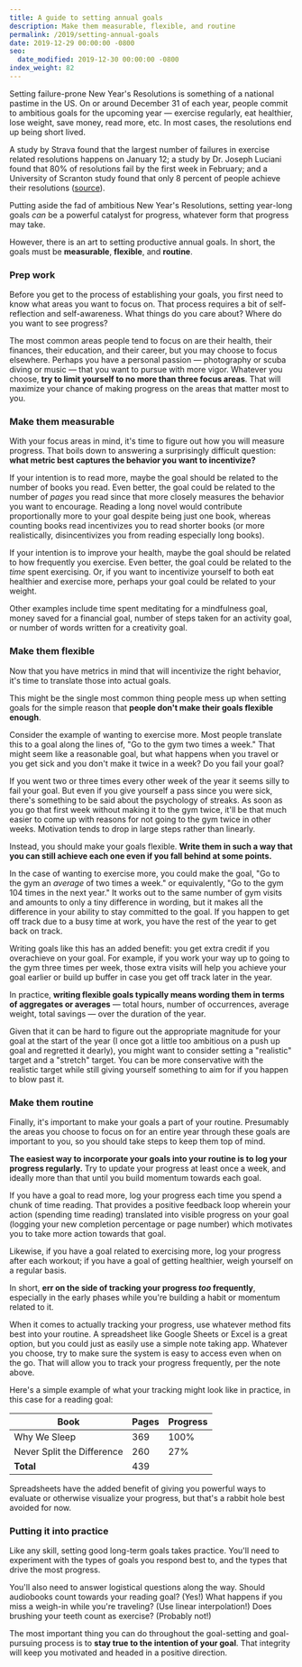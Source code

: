 ```yaml
---
title: A guide to setting annual goals
description: Make them measurable, flexible, and routine
permalink: /2019/setting-annual-goals
date: 2019-12-29 00:00:00 -0800
seo:
  date_modified: 2019-12-30 00:00:00 -0800
index_weight: 82
---
```


Setting failure-prone New Year's Resolutions is something of a national pastime in the US. On or around December 31 of each year, people commit to ambitious goals for the upcoming year — exercise regularly, eat healthier, lose weight, save money, read more, etc. In most cases, the resolutions end up being short lived.

A study by Strava found that the largest number of failures in exercise related resolutions happens on January 12; a study by Dr. Joseph Luciani found that 80% of resolutions fail by the first week in February; and a University of Scranton study found that only 8 percent of people achieve their resolutions ([source](https://nypost.com/2018/12/21/new-years-resolutions-last-exactly-this-long/)).

Putting aside the fad of ambitious New Year's Resolutions, setting year-long goals _can_ be a powerful catalyst for progress, whatever form that progress may take.

However, there is an art to setting productive annual goals. In short, the goals must be **measurable**, **flexible**, and **routine**.

### Prep work

Before you get to the process of establishing your goals, you first need to know what areas you want to focus on. That process requires a bit of self-reflection and self-awareness. What things do you care about? Where do you want to see progress?

The most common areas people tend to focus on are their health, their finances, their education, and their career, but you may choose to focus elsewhere. Perhaps you have a personal passion — photography or scuba diving or music — that you want to pursue with more vigor. Whatever you choose, **try to limit yourself to no more than three focus areas**. That will maximize your chance of making progress on the areas that matter most to you.

### Make them measurable

With your focus areas in mind, it's time to figure out how you will measure progress. That boils down to answering a surprisingly difficult question: **what metric best captures the behavior you want to incentivize?**

If your intention is to read more, maybe the goal should be related to the number of books you read. Even better, the goal could be related to the number of _pages_ you read since that more closely measures the behavior you want to encourage. Reading a long novel would contribute proportionally more to your goal despite being just one book, whereas counting books read incentivizes you to read shorter books (or more realistically, disincentivizes you from reading especially long books).

If your intention is to improve your health, maybe the goal should be related to how frequently you exercise. Even better, the goal could be related to the _time_ spent exercising. Or, if you want to incentivize yourself to both eat healthier and exercise more, perhaps your goal could be related to your weight.

Other examples include time spent meditating for a mindfulness goal, money saved for a financial goal, number of steps taken for an activity goal, or number of words written for a creativity goal.

### Make them flexible

Now that you have metrics in mind that will incentivize the right behavior, it's time to translate those into actual goals.

This might be the single most common thing people mess up when setting goals for the simple reason that **people don't make their goals flexible enough**.

Consider the example of wanting to exercise more. Most people translate this to a goal along the lines of, "Go to the gym two times a week." That might seem like a reasonable goal, but what happens when you travel or you get sick and you don't make it twice in a week? Do you fail your goal?

If you went two or three times every other week of the year it seems silly to fail your goal. But even if you give yourself a pass since you were sick, there's something to be said about the psychology of streaks. As soon as you go that first week without making it to the gym twice, it'll be that much easier to come up with reasons for not going to the gym twice in other weeks. Motivation tends to drop in large steps rather than linearly.

Instead, you should make your goals flexible. **Write them in such a way that you can still achieve each one even if you fall behind at some points.**

In the case of wanting to exercise more, you could make the goal, "Go to the gym an *average* of two times a week." or equivalently, "Go to the gym 104 times in the next year." It works out to the same number of gym visits and amounts to only a tiny difference in wording, but it makes all the difference in your ability to stay committed to the goal. If you happen to get off track due to a busy time at work, you have the rest of the year to get back on track.

Writing goals like this has an added benefit: you get extra credit if you overachieve on your goal. For example, if you work your way up to going to the gym three times per week, those extra visits will help you achieve your goal earlier or build up buffer in case you get off track later in the year.

In practice, **writing flexible goals typically means wording them in terms of aggregates or averages** — total hours, number of occurrences, average weight, total savings — over the duration of the year.

Given that it can be hard to figure out the appropriate magnitude for your goal at the start of the year (I once got a little too ambitious on a push up goal and regretted it dearly), you might want to consider setting a "realistic" target and a "stretch" target. You can be more conservative with the realistic target while still giving yourself something to aim for if you happen to blow past it.

### Make them routine

Finally, it's important to make your goals a part of your routine. Presumably the areas you choose to focus on for an entire year through these goals are important to you, so you should take steps to keep them top of mind.

**The easiest way to incorporate your goals into your routine is to log your progress regularly.** Try to update your progress at least once a week, and ideally more than that until you build momentum towards each goal.

If you have a goal to read more, log your progress each time you spend a chunk of time reading. That provides a positive feedback loop wherein your action (spending time reading) translated into visible progress on your goal (logging your new completion percentage or page number) which motivates you to take more action towards that goal.

Likewise, if you have a goal related to exercising more, log your progress after each workout; if you have a goal of getting healthier, weigh yourself on a regular basis.

In short, **err on the side of tracking your progress _too_ frequently**, especially in the early phases while you're building a habit or momentum related to it.

When it comes to actually tracking your progress, use whatever method fits best into your routine. A spreadsheet like Google Sheets or Excel is a great option, but you could just as easily use a simple note taking app. Whatever you choose, try to make sure the system is easy to access even when on the go. That will allow you to track your progress frequently, per the note above.

Here's a simple example of what your tracking might look like in practice, in this case for a reading goal:

|Book|Pages|Progress|
|-----|-----|-----|
|Why We Sleep|369|100%|
|Never Split the Difference|260|27%|
|**Total**|439||

Spreadsheets have the added benefit of giving you powerful ways to evaluate or otherwise visualize your progress, but that's a rabbit hole best avoided for now.

### Putting it into practice

Like any skill, setting good long-term goals takes practice. You'll need to experiment with the types of goals you respond best to, and the types that drive the most progress.

You'll also need to answer logistical questions along the way. Should audiobooks count towards your reading goal? (Yes!) What happens if you miss a weigh-in while you're traveling? (Use linear interpolation!) Does brushing your teeth count as exercise? (Probably not!)

The most important thing you can do throughout the goal-setting and goal-pursuing process is to **stay true to the intention of your goal**. That integrity will keep you motivated and headed in a positive direction.
